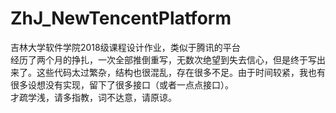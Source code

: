 # ZhJ_NewTencentPlatform
吉林大学软件学院2018级课程设计作业，类似于腾讯的平台<br>
经历了两个月的挣扎，一次全部推倒重写，无数次绝望到失去信心，但是终于写出来了。这些代码太过繁杂，结构也很混乱，存在很多不足。由于时间较紧，我也有很多设想没有实现，留下了很多接口（或者一点点接口）。<br>
才疏学浅，请多指教，词不达意，请原谅。<br>
